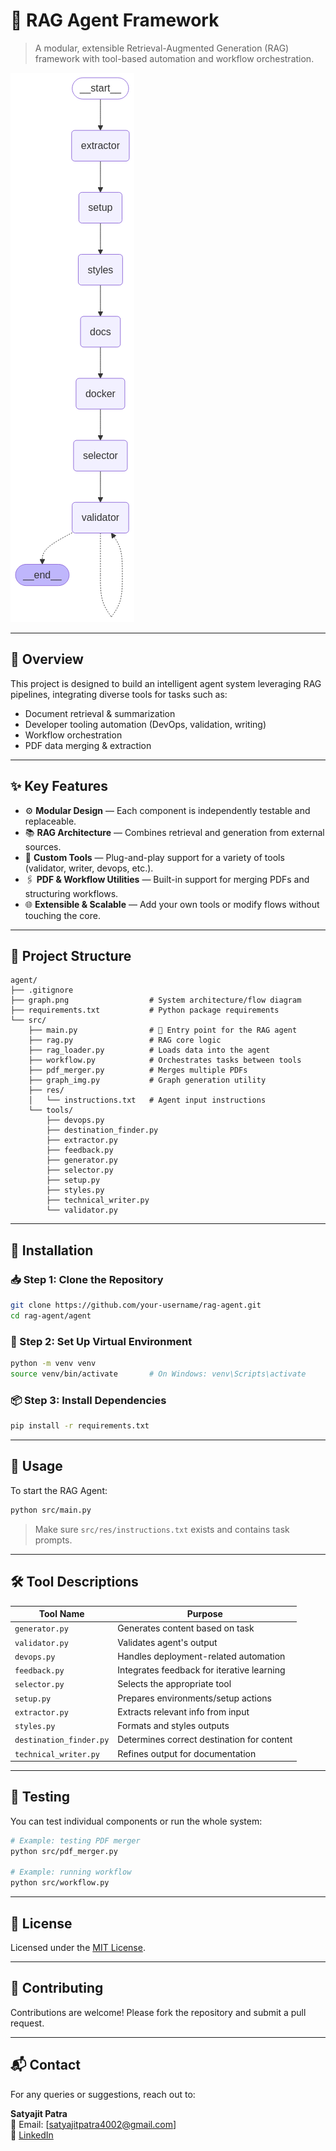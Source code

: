 
# 🧠 RAG Agent Framework

> A modular, extensible Retrieval-Augmented Generation (RAG) framework with tool-based automation and workflow orchestration.

![RAG Graph](agent/graph.png)

---

## 🚀 Overview

This project is designed to build an intelligent agent system leveraging RAG pipelines, integrating diverse tools for tasks such as:

- Document retrieval & summarization
- Developer tooling automation (DevOps, validation, writing)
- Workflow orchestration
- PDF data merging & extraction

---

## ✨ Key Features

- ⚙️ **Modular Design** — Each component is independently testable and replaceable.
- 📚 **RAG Architecture** — Combines retrieval and generation from external sources.
- 🧰 **Custom Tools** — Plug-and-play support for a variety of tools (validator, writer, devops, etc.).
- 🖇️ **PDF & Workflow Utilities** — Built-in support for merging PDFs and structuring workflows.
- 🌐 **Extensible & Scalable** — Add your own tools or modify flows without touching the core.

---

## 🧩 Project Structure

```
agent/
├── .gitignore
├── graph.png                  # System architecture/flow diagram
├── requirements.txt           # Python package requirements
└── src/
    ├── main.py                # 🔹 Entry point for the RAG agent
    ├── rag.py                 # RAG core logic
    ├── rag_loader.py          # Loads data into the agent
    ├── workflow.py            # Orchestrates tasks between tools
    ├── pdf_merger.py          # Merges multiple PDFs
    ├── graph_img.py           # Graph generation utility
    ├── res/
    │   └── instructions.txt   # Agent input instructions
    └── tools/
        ├── devops.py
        ├── destination_finder.py
        ├── extractor.py
        ├── feedback.py
        ├── generator.py
        ├── selector.py
        ├── setup.py
        ├── styles.py
        ├── technical_writer.py
        └── validator.py
```

---

## 🔧 Installation

### 📥 Step 1: Clone the Repository

```bash
git clone https://github.com/your-username/rag-agent.git
cd rag-agent/agent
```

### 🧱 Step 2: Set Up Virtual Environment

```bash
python -m venv venv
source venv/bin/activate       # On Windows: venv\Scripts\activate
```

### 📦 Step 3: Install Dependencies

```bash
pip install -r requirements.txt
```

---

## 🚦 Usage

To start the RAG Agent:

```bash
python src/main.py
```

> Make sure `src/res/instructions.txt` exists and contains task prompts.

---

## 🛠️ Tool Descriptions

| Tool Name              | Purpose                                      |
|------------------------|----------------------------------------------|
| `generator.py`         | Generates content based on task             |
| `validator.py`         | Validates agent's output                    |
| `devops.py`            | Handles deployment-related automation       |
| `feedback.py`          | Integrates feedback for iterative learning  |
| `selector.py`          | Selects the appropriate tool                |
| `setup.py`             | Prepares environments/setup actions         |
| `extractor.py`         | Extracts relevant info from input           |
| `styles.py`            | Formats and styles outputs                  |
| `destination_finder.py`| Determines correct destination for content  |
| `technical_writer.py`  | Refines output for documentation            |

---

## 🧪 Testing

You can test individual components or run the whole system:

```bash
# Example: testing PDF merger
python src/pdf_merger.py

# Example: running workflow
python src/workflow.py
```

---

## 📄 License

Licensed under the [MIT License](LICENSE).

---

## 🙌 Contributing

Contributions are welcome! Please fork the repository and submit a pull request.

---

## 📬 Contact

For any queries or suggestions, reach out to:

**Satyajit Patra**  
📧 Email: [satyajitpatra4002@gmail.com]  
🔗 [LinkedIn](https://www.linkedin.com/in/your-profile)
